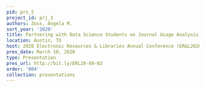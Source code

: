 ```yaml
---
pid: prs_5
project_id: prj_3
authors: Zoss, Angela M.
sort_year: '2020'
title: Partnering with Data Science Students on Journal Usage Analysis
location: Austin, TX
host: 2020 Electronic Resources & Libraries Annual Conference (ER&L2020)
pres_date: March 10, 2020
type: Presentation
pres_url: http://bit.ly/ERL20-60-02
order: '004'
collection: presentations
---
```

